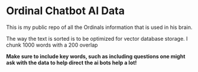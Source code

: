 # Ordinal Chatbot AI Data

This is my public repo of all the Ordinals information that is used in his brain.

The way the text is sorted is to be optimized for vector database storage. I chunk 1000 words with a 200 overlap

**Make sure to include key words, such as including questions one might ask with the data to help direct the ai bots help a lot!**
